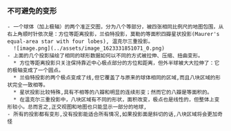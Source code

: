 ### 不可避免的变形
	- 一个球体（加上极轴）的两个准正交图，分为八个等部分，被四张相同比例尺的地图包围，从右上角顺时针依次是：方位等距离投影，兰伯特投影，莫勒的等面积四瓣星状投影(Maurer's equal-area star with four lobes), 温克尔三重投影。 
	  ![image.png](../assets/image_1623331851071_0.png)
	- 上面的几个投影描绘了相同的球形数据如何以不同的方式被拉伸、压缩、扭曲变形。
	  * 方位等距离投影只关注保持靠近中心极点部分的方位和距离，但外半球被大大拉伸了：它的极轴变成了一个圆点。
	  * 兰伯特投影的两个极点变成了线,但它覆盖了与原来的球体相同的区域,而且八块区域的形状完全一致相等。
	  * 星状投影比较特殊,具有不相等的八瓣和明显的连续形变；然而它的八瓣是等面积的。
	  * 在温克尔三重投影中，八块区域有不同的形状，面积改变，极点也是线性的，但整体上变形较小。总而言之,正交视图和地图也只能显示一部分的地球,
	- 所有的投影都有变形,没有投影能适合所有情况,如果投影面是斜切的话,八块区域将会更加奇怪